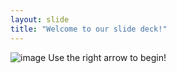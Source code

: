 ```yaml
---
layout: slide
title: "Welcome to our slide deck!"
---
```

![image](https://media.istockphoto.com/vectors/unicorn-fun-sticker-colorful-fun-sticker-head-unicorn-vector-id1165132299)
Use the right arrow to begin!
